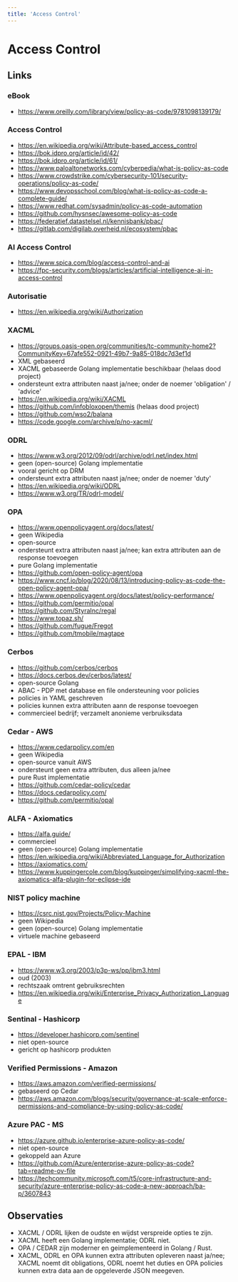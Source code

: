```yaml
---
title: 'Access Control'
---
```


# Access Control

## Links

### eBook
- https://www.oreilly.com/library/view/policy-as-code/9781098139179/


### Access Control
- https://en.wikipedia.org/wiki/Attribute-based_access_control
- https://bok.idpro.org/article/id/42/
- https://bok.idpro.org/article/id/61/
- https://www.paloaltonetworks.com/cyberpedia/what-is-policy-as-code
- https://www.crowdstrike.com/cybersecurity-101/security-operations/policy-as-code/
- https://www.devopsschool.com/blog/what-is-policy-as-code-a-complete-guide/
- https://www.redhat.com/sysadmin/policy-as-code-automation
- https://github.com/hysnsec/awesome-policy-as-code
- https://federatief.datastelsel.nl/kennisbank/pbac/
- https://gitlab.com/digilab.overheid.nl/ecosystem/pbac


### AI Access Control
- https://www.spica.com/blog/access-control-and-ai
- https://fpc-security.com/blogs/articles/artificial-intelligence-ai-in-access-control


### Autorisatie
- https://en.wikipedia.org/wiki/Authorization


### XACML
- https://groups.oasis-open.org/communities/tc-community-home2?CommunityKey=67afe552-0921-49b7-9a85-018dc7d3ef1d
- XML gebaseerd
- XACML gebaseerde Golang implementatie beschikbaar (helaas dood project)
- ondersteunt extra attributen naast ja/nee; onder de noemer 'obligation' / 'advice'
- https://en.wikipedia.org/wiki/XACML
- https://github.com/infobloxopen/themis (helaas dood project)
- https://github.com/wso2/balana
- https://code.google.com/archive/p/no-xacml/


### ODRL
- https://www.w3.org/2012/09/odrl/archive/odrl.net/index.html
- geen (open-source) Golang implementatie
- vooral gericht op DRM
- ondersteunt extra attributen naast ja/nee; onder de noemer 'duty'
- https://en.wikipedia.org/wiki/ODRL
- https://www.w3.org/TR/odrl-model/


### OPA
- https://www.openpolicyagent.org/docs/latest/
- geen Wikipedia
- open-source
- ondersteunt extra attributen naast ja/nee; kan extra attributen aan de response toevoegen
- pure Golang implementatie
- https://github.com/open-policy-agent/opa
- https://www.cncf.io/blog/2020/08/13/introducing-policy-as-code-the-open-policy-agent-opa/
- https://www.openpolicyagent.org/docs/latest/policy-performance/
- https://github.com/permitio/opal
- https://github.com/StyraInc/regal
- https://www.topaz.sh/
- https://github.com/fugue/Fregot
- https://github.com/tmobile/magtape


### Cerbos
- https://github.com/cerbos/cerbos
- https://docs.cerbos.dev/cerbos/latest/
- open-source Golang
- ABAC - PDP met database en file ondersteuning voor policies
- policies in YAML geschreven
- policies kunnen extra attributen aann de response toevoegen
- commercieel bedrijf; verzamelt anonieme verbruiksdata


### Cedar - AWS
- https://www.cedarpolicy.com/en
- geen Wikipedia
- open-source vanuit AWS
- ondersteunt geen extra attributen, dus alleen ja/nee
- pure Rust implementatie
- https://github.com/cedar-policy/cedar
- https://docs.cedarpolicy.com/
- https://github.com/permitio/opal


### ALFA - Axiomatics
- https://alfa.guide/
- commercieel
- geen (open-source) Golang implementatie
- https://en.wikipedia.org/wiki/Abbreviated_Language_for_Authorization
- https://axiomatics.com/
- https://www.kuppingercole.com/blog/kuppinger/simplifying-xacml-the-axiomatics-alfa-plugin-for-eclipse-ide


### NIST policy machine
- https://csrc.nist.gov/Projects/Policy-Machine
- geen Wikipedia
- geen (open-source) Golang implementatie
- virtuele machine gebaseerd


### EPAL - IBM
- https://www.w3.org/2003/p3p-ws/pp/ibm3.html
- oud (2003)
- rechtszaak omtrent gebruiksrechten
- https://en.wikipedia.org/wiki/Enterprise_Privacy_Authorization_Language


### Sentinal - Hashicorp
- https://developer.hashicorp.com/sentinel
- niet open-source
- gericht op hashicorp produkten


### Verified Permissions - Amazon
- https://aws.amazon.com/verified-permissions/
- gebaseerd op Cedar 
- https://aws.amazon.com/blogs/security/governance-at-scale-enforce-permissions-and-compliance-by-using-policy-as-code/


### Azure PAC - MS
- https://azure.github.io/enterprise-azure-policy-as-code/
- niet open-source
- gekoppeld aan Azure
- https://github.com/Azure/enterprise-azure-policy-as-code?tab=readme-ov-file
- https://techcommunity.microsoft.com/t5/core-infrastructure-and-security/azure-enterprise-policy-as-code-a-new-approach/ba-p/3607843


## Observaties
- XACML / ODRL lijken de oudste en wijdst verspreide opties te zijn.
- XACML heeft een Golang implementatie; ODRL niet.
- OPA / CEDAR zijn moderner en geimplementeerd in Golang / Rust.
- XACML, ODRL en OPA kunnen extra attributen opleveren naast ja/nee; XACML noemt dit obligations, ODRL noemt het duties en OPA policies kunnen extra data aan de opgeleverde JSON meegeven.
